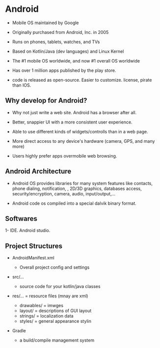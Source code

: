# Android

- Mobile OS maintained by Google 

- Originally purchased from Android, Inc. in 2005

- Runs on phones, tablets, watches, and TVs

- Based on Kotlin/Java (dev languages) and Linux Kernel 

- The #1 mobile OS worldwide, and now #1 overall OS worldwide

- Has over 1 million apps published by the play store. 

- code is released as open-source. Easier to customize. license, pirate than IOS. 

## Why develop for Android?

- Why not just write a web site. Android has a browser after all. 

- Better, snappier UI with a more consistent user experience.

- Able to use different kinds of widgets/controlls than in a web page. 

- More direct access to any device's hardware (camera, GPS, and many more)

- Users highly prefer apps overmobile web browsing. 


## Android Architecture 

- Android OS provides libraries for many system features like contacts, phone dialing, notification, , 2D/3D graphics, databases access, security/encryption, camera, audio, input/output,...

- Android code os compiled into a special dalvik binary format.


## Softwares 

1- IDE. Android studio. 


## Project Structures

- AndroidManifest.xml 
    - Overall project config and settings 

- src/...

    - source code for your kotlin/java classes


- res/... = resource files (mnay are xml)
    - drawables/ = imwges
    - layout/ = descriptions of GUI layout
    - strings/ = localization data
    - styles/ = general appearance stylin

- Gradle 

    - a build/compile management system 
